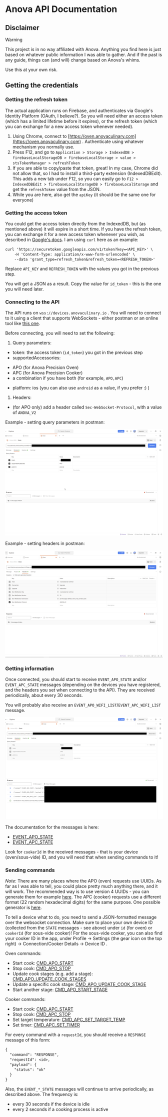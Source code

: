 # Anova API Documentation

## Disclaimer

> [!WARNING]
> 
> This project is in no way affiliated with Anova. Anything you find here is just based on whatever public information I was able to gather. And if the past is any guide, things can (and will) change based on Anova's whims. 
> 
> Use this at your own risk.

## Getting the credentials

### Getting the refresh token

The actual application runs on Firebase, and authenticates via Google's Identity Platform (OAuth, I believe?). So you will need either an access token (which has a limited lifetime before it expires), or the refresh token (which you can exchange for a new access token whenever needed).

1. Using Chrome, connect to [https://oven.anovaculinary.com](https://oven.anovaculinary.com) . Authenticate using whatever mechanism you normally use. 
2. Press F12, and go to `Application > Storage > IndexedDB > firebaseLocalStorageDB > firebaseLocalStorage > value > stsTokenManager > refreshToken`
3. If you are able to copy/paste that token, great! In my case, Chrome did not allow that, so I had to install a third-party extension (IndexedDBEdit). This adds a new tab under F12, so you can easily go to `F12 > IndexedDBEdit > firebaseLocalStorageDB > firebaseLocalStorage` and get the `refreshToken` value from the JSON.
4. While you are here, also get the `apiKey` (it should be the same one for everyone)

### Getting the access token
You could get the access token directly from the IndexedDB, but (as mentioned above) it will expire in a short time. If you have the refresh token, you can exchange it for a new access token whenever you wish, as described in [Google's docs](https://cloud.google.com/identity-platform/docs/use-rest-api). I am using `curl` here as an example:

```
curl 'https://securetoken.googleapis.com/v1/token?key=<API_KEY>' \
    -H 'Content-Type: application/x-www-form-urlencoded' \
    --data 'grant_type=refresh_token&refresh_token=<REFRESH_TOKEN>'
```

Replace `API_KEY` and `REFRESH_TOKEN` with the values you got in the previous step.

You will get a JSON as a result. Copy the value for `id_token` - this is the one you will need later.

### Connecting to the API

The API runs on `wss://devices.anovaculinary.io` . You will need to connect to it using a client that supports WebSockets - either postman or an online tool like [this one](https://www.piesocket.com/websocket-tester).

Before connecting, you will need to set the following:
1. Query parameters:
* token: the access token (`id_token`) you got in the previous step
* supportedAccessories:
- APO (for Anova Precision Oven)
- APC (for Anova Precision Cooker)
- a combination if you have both (for example, `APO,APC`)
* platform: ios (you can also use `android` as a value, if you prefer :) )
1. Headers:
* (for APO only) add a header called `Sec-WebSocket-Protocol`, with a value of `ANOVA_V2`

Example - setting query parameters in postman:

![Query Parameters](../assets/parameters.png)

Example - setting headers in postman:

![Headers](../assets/headers.png)

### Getting information

Once connected, you should start to receive `EVENT_APO_STATE` and/or `EVENT_APC_STATE` messages (depending on the devices you have registered, and the headers you set when connecting to the API). They are received periodically, about every 30 seconds.

You will probably also receive an `EVENT_APO_WIFI_LIST`/`EVENT_APC_WIFI_LIST` message.

![State messages](../assets/connection.png)

The documentation for the messages is here:
* [EVENT_APO_STATE](./oven/EVENT_APO_STATE.md)
* [EVENT_APC_STATE](./oven/EVENT_APC_STATE.md)


Look for `cookerId` in the received messages - that is your device (oven/sous-vide) ID, and you will need that when sending commands to it!

### Sending commands

*Note*: There are many places where the APO (oven) requests use UUIDs. As far as I was able to tell, you could place pretty much anything there, and it will work. The recommended way is to use version 4 UUIDs - you can generate them for example [here](https://www.uuidgenerator.net/).
The APC (cooker) requests use a different format (22 random hexadecimal digits) for the same purpose. One possible generator is [here](https://www.browserling.com/tools/random-hex).

To tell a device what to do, you need to send a JSON-formatted message over the websocket connection. Make sure to place your own device ID (collected from the `STATE` messages - see above) under `id` (for oven) or `cookerId` (for sous-vide cooker)!
For the sous-vide cooker, you can also find your cooker ID in the app, under Profile -> Settings (the gear icon on the top right) -> Connection/Cooker Details -> Device ID .

Oven commands:
* Start cook: [CMD_APO_START](./oven/CMD_APO_START.md)
* Stop cook: [CMD_APO_STOP](./oven/CMD_APO_STOP.md)
* Update cook stages (e.g. add a stage): [CMD_APO_UPDATE_COOK_STAGES](./oven/CMD_APO_UPDATE_COOK_STAGES.md)
* Update a specific cook stage: [CMD_APO_UPDATE_COOK_STAGE](./oven/CMD_APO_UPDATE_COOK_STAGE.md)
* Start another stage: [CMD_APO_START_STAGE](./oven/CMD_APO_START_STAGE.md)

Cooker commands:
* Start cook: [CMD_APC_START](./sous_vide/CMD_APC_START.md)
* Stop cook: [CMD_APC_STOP](./sous_vide/CMD_APC_STOP.md)
* Set target temperature: [CMD_APC_SET_TARGET_TEMP](./sous_vide/CMD_APC_SET_TARGET_TEMP.md)
* Set timer: [CMD_APC_SET_TIMER](./sous_vide/CMD_APC_SET_TIMER.md)

For every command with a `requestId`, you should receive a `RESPONSE` message of this form:
```
{
  "command": "RESPONSE",
  "requestId": <id>,
  "payload": {
    "status": "ok"
  }
} 
```

Also, the `EVENT_*_STATE` messages will continue to arrive periodically, as described above. The frequency is:
* every 30 seconds if the device is idle
* every 2 seconds if a cooking process is active